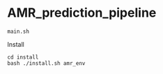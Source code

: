 # AMR_prediction_pipeline

```
main.sh
```



Install

```
cd install
bash ./install.sh amr_env
```
